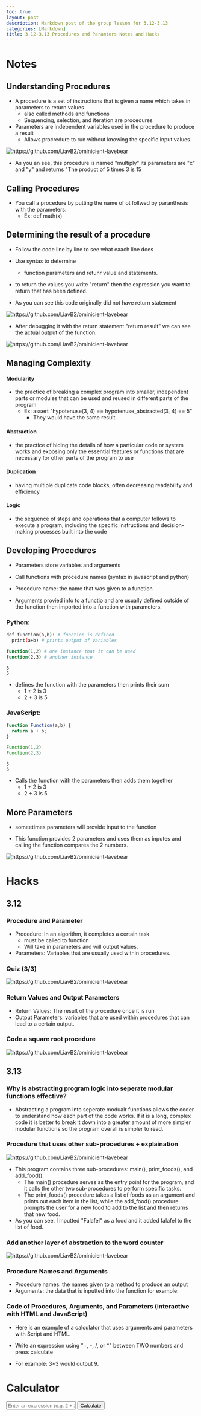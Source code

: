 ```yaml
---
toc: true
layout: post
description: Markdown post of the group lesson for 3.12-3.13
categories: [Markdown]
title: 3.12-3.13 Procedures and Paramters Notes and Hacks
---
```


# Notes

## Understanding Procedures
- A procedure is a set of instructions that is given a name which takes in parameters to return values
    - also called methods and functions
    - Sequencing, selection, and iteration are procedures
- Parameters are independent variables used in the procedure to produce a result
    - Allows procredure to run without knowing the specific input values.

![]({{site.baseurl}}/images/alex1.png "https://github.com/LiavB2/ominicient-lavebear")

- As you an see, this procedure is named "multiply" its parameters are "x" and "y" and returns "The product of 5 times 3 is 15

## Calling Procedures 
- You call a procedure by putting the name of ot follwed by paranthesis with the parameters.
    - Ex: def math(x)

## Determining the result of a procedure
- Follow the code line by line to see what eaach line does
- Use syntax to determine
    - function parameters and retunr value and statements.
- to return the values you write "return" then the expression you want to return that has been defined.

- As you can see this code originally did not have return statement

![]({{site.baseurl}}/images/alex2.png "https://github.com/LiavB2/ominicient-lavebear") 

- After debugging it with the return statement "return result" we can see the actual output of the function.

![]({{site.baseurl}}/images/alex3.png "https://github.com/LiavB2/ominicient-lavebear")


## Managing Complexity
#### Modularity 
- the practice of breaking a complex program into smaller, independent parts or modules that can be used and reused in different parts of the program
    - Ex: assert "hypotenuse(3, 4) == hypotenuse_abstracted(3, 4) == 5" 
        - They would have the same result.
#### Abstraction 
- the practice of hiding the details of how a particular code or system works and exposing only the essential features or functions that are necessary for other parts of the program to use
#### Duplication 
- having multiple duplicate code blocks, often decreasing readability and efficiency
#### Logic
 - the sequence of steps and operations that a computer follows to execute a program, including the specific instructions and decision-making processes built into the code

## Developing Procedures
- Parameters store variables and arguments
- Call functions with procedure names (syntax in javascript and python)

- Procedure name: the name that was given to a function
- Arguments provied info to a functio and are usually defined outside of the function then imported into a function with parameters.

### Python: 
```bash
def function(a,b): # function is defined
  print(a+b) # prints output of variables

function(1,2) # one instance that it can be used
function(2,3) # another instance
```

```
3
5
```

- defines the function with the parameters then prints their sum
    - 1 + 2 is 3
    - 2 + 3 is 5
### JavaScript:

```javascript
function Function(a,b) {
  return a + b;
}

Function(1,2)
Function(2,3)
```

```
3
5
```

- Calls the function with the parameters then adds them together
    - 1 + 2 is 3
    - 2 + 3 is 5

## More Parameters
- someetimes parameters will provide input to the function

- This function provides 2 parameters and uses them as inputes and calling the function compares the 2 numbers.

![]({{site.baseurl}}/images/alex5.png "https://github.com/LiavB2/ominicient-lavebear")


# Hacks

## 3.12

### Procedure and Parameter
- Procedure: In an algorithm, it completes a certain task
    - must be called to function 
    - Will take in parameters and will output values.
- Parameters: Variables that are usually used within procedures.


### Quiz (3/3)

![]({{site.baseurl}}/images/alex4.png "https://github.com/LiavB2/ominicient-lavebear")

### Return Values and Output Parameters
- Return Values: The result of the procedure once it is run
- Output Parameters: variables that are used within procedures that can lead to a certain output.

### Code a square root procedure

![]({{site.baseurl}}/images/sqrt.png "https://github.com/LiavB2/ominicient-lavebear")


## 3.13

### Why is abstracting program logic into seperate modular functions effective?
- Abstracting a program into seperate modualr functions allows the coder to understand how each part of the code works. If it is a long, complex code it is better to break it down into a greater amount of more simpler modular functions so the program overall is simpler to read.

### Procedure that uses other sub-procedures + explaination

![]({{site.baseurl}}/images/alex6.png "https://github.com/LiavB2/ominicient-lavebear")

- This program contains three sub-procedures: main(), print_foods(), and add_food(). 
    - The main() procedure serves as the entry point for the program, and it calls the other two sub-procedures to perform specific tasks. 
    - The print_foods() procedure takes a list of foods as an argument and prints out each item in the list, while the add_food() procedure prompts the user for a new food to add to the list and then returns that new food.
- As you can see, I inputted "Falafel" as a food and it added falafel to the list of food.



### Add another layer of abstraction to the word counter

![]({{site.baseurl}}/images/alex7.png "https://github.com/LiavB2/ominicient-lavebear")


### Procedure Names and Arguments
- Procedure names: the names given to a method to produce an output
- Arguments: the data that is inputted into the function for example:

### Code of Procedures, Arguments, and Parameters (interactive with HTML and JavaScript)

- Here is an example of a calculator that uses arguments and parameters with Script and HTML.

- Write an expression using "+, -, /, or *" between TWO numbers and press calculate
- For example: 3*3 would output 9.

<!DOCTYPE html>
<html>
<head>
    <title>Calculator</title>
</head>
<body>
    <h1>Calculator</h1>
    <form>
        <input type="text" id="input" placeholder="Enter an expression (e.g. 2 + 2)">
        <input type="button" value="Calculate" onclick="calculate()">
    </form>
    <p id="result"></p>
    <script>
        function calculate() {
            // Get the input value
            var input = document.getElementById('input').value;

            // Use the JavaScript eval() function to evaluate the input and
            // obtain the result
            var result = eval(input);

            // Display the result
            document.getElementById('result').innerHTML = result;
        }
    </script>
</body>
</html>



